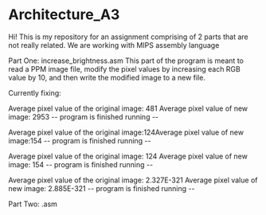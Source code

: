 # Architecture_A3
Hi! This is my repository for an assignment comprising of 2 parts that are not really related.
We are working with MIPS assembly language

Part One: increase_brightness.asm
This part of the program is meant to read a PPM image file,
modify the pixel values by increasing each RGB value by 10, 
and then write the modified image to a new file. 

Currently fixing:

Average pixel value of the original image:
481
Average pixel value of new image:
2953
-- program is finished running --

Average pixel value of the original image:124Average pixel value of new image:154
-- program is finished running --

Average pixel value of the original image:
124
Average pixel value of new image:
154
-- program is finished running --

Average pixel value of the original image:
2.327E-321
Average pixel value of new image:
2.885E-321
-- program is finished running --

Part Two: .asm

